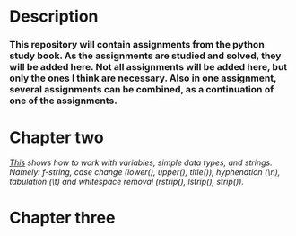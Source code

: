 # Description

### This repository will contain assignments from the python study book. As the assignments are studied and solved, they will be added here. Not all assignments will be added here, but only the ones I think are necessary. Also in one assignment, several assignments can be combined, as a continuation of one of the assignments.

# Chapter two

*[This]() shows how to work with variables, simple data types, and strings. Namely: f-string, case change (lower(), upper(), title()), hyphenation (\n), tabulation (\t) and whitespace removal (rstrip(), lstrip(), strip()).*

# Chapter three